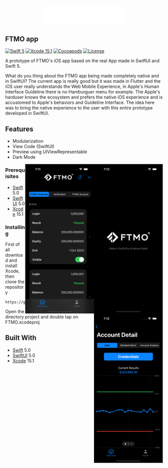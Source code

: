 <h3 align="center">
  <a href="https://github.com/akatao/FTMO/blob/main/FTMO-logo-light.png">
  <img src="https://github.com/akatao/FTMO/blob/main/FTMO-logo-light.png?raw=true" alt="FTMO Logo" width="256">
  </a>
</h3>

## FTMO app

[![Swift 5](https://img.shields.io/badge/Swift-5.0-blue.svg?style=flat)](https://swift.org)
[![Xcode 15.1](https://img.shields.io/badge/Xcode-15.1-blue.svg?style=flat)](https://developer.apple.com/xcode/)
[![Cocoapods](https://img.shields.io/badge/cocoapods-compatible-brightgreen.svg?style=flat)](https://cocoapods.org)
[![License](https://img.shields.io/badge/license-MIT-brightgreen.svg?style=flat)](https://github.com/akatao/IMDbMazing/blob/main/LICENSE)

A prototype of FTMO's iOS app based on the real App made in SwiftUI and Swift 5.

What do you thing about the FTMO app being made completely native and in SwiftUI?
The current app is really good but it was made in Flutter and the iOS user really understands the Web Mobile Experience, in Apple's Human Interface Guideline there is no Hamburguer menu for example.
The Apple's harduser knows the ecosystem and prefers the native iOS experience and is accustomed to Apple's behaviors and Guideline Interface.
The idea here was to bring the native experience to the user with this entire prototype developed in SwiftUI.


## Features

* Modularization
* View Code (SwiftUI)
* Preview using UIViewRepresentable
* Dark Mode

</n>

<img src="https://github.com/akatao/FTMO/blob/main/FTMO_0.png" align="right"
     title="App preview light mode" width="220  " height="476">

<img src="https://github.com/akatao/FTMO/blob/main/FTMO_1.png" align="right"
     title="App preview dark mode" width="220 " height="476">
     
<img src="https://github.com/akatao/FTMO/blob/main/FTMO_2.png" align="right"
     title="App preview dark mode" width="220 " height="476">
     

### Prerequisites

* [Swift](https://swift.org/) 5.0
* [SwiftUI](https://developer.apple.com/xcode/swiftui/) 5.0
* [Xcode](https://developer.apple.com/xcode/) 15.1

### Installing

First of all download and install Xcode, then clone the repository

```
https://github.com/akatao/FTMO
```

Open the directory project and double tap on FTMO.xcodeproj


## Built With

* [Swift](https://swift.org/) 5.0
* [SwiftUI](https://developer.apple.com/xcode/swiftui/) 5.0
* [Xcode](https://developer.apple.com/xcode/) 15.1
